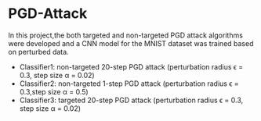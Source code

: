 # PGD-Attack
In this project,the both targeted and non-targeted PGD attack algorithms were developed and a CNN model for the MNIST dataset was trained based on perturbed data.

* Classifier1: non-targeted 20-step PGD attack (perturbation radius ϵ = 0.3, step size α = 0.02)
* Classifier2: non-targeted 1-step PGD attack (perturbation radius ϵ = 0.3,step size α = 0.5)
* Classifier3: targeted 20-step PGD attack (perturbation radius ϵ = 0.3, step size α = 0.02)
